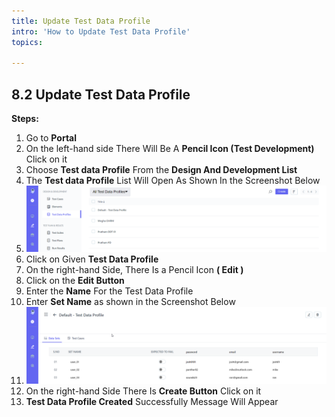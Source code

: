 ```yaml
---
title: Update Test Data Profile
intro: 'How to Update Test Data Profile'
topics:

---
```

## <a name="_b3x824p0st59"></a>8.2 **Update Test Data Profile** 

**Steps:** 

1. Go to **Portal** 
2. On the left-hand side There Will Be A **Pencil Icon (Test Development)** Click on it 
3. Choose **Test data Profile** From the **Design And Development List** 
4. The **Test data Profile** List Will Open As Shown In the Screenshot Below
5. ![](imgs/data-profile-lisstttt.png)
6. Click on Given **Test Data Profile** 
7. On the right-hand Side, There Is a Pencil Icon **( Edit )** 
8. Click on the **Edit Button** 
9. Enter the **Name** For the Test Data Profile 
10. Enter **Set Name**  as shown in the Screenshot Below 
11. ![](imgs/data-profile-inside.png)
12. On the right-hand Side There Is **Create Button** Click on it 
13. **Test Data Profile Created** Successfully Message Will Appear 